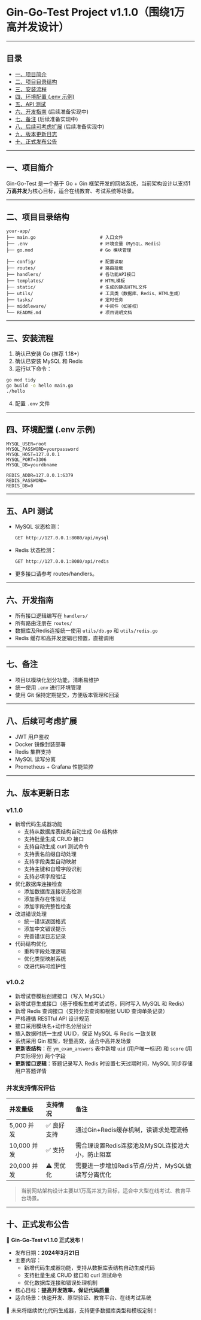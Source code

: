 # Gin-Go-Test Project v1.1.0（围绕1万高并发设计）

---

## 目录
- [一、项目简介](#一项目简介)
- [二、项目目录结构](#二项目目录结构)
- [三、安装流程](#三安装流程)
- [四、环境配置 (.env 示例)](#四环境配置-env-示例)
- [五、API 测试](#五api-测试)
- [六、开发指南](#六开发指南) (后续准备实现中)
- [七、备注](#七备注) (后续准备实现中)
- [八、后续可考虑扩展](#八后续可考虑扩展) (后续准备实现中)
- [九、版本更新日志](#九版本更新日志)
- [十、正式发布公告](#十正式发布公告)

---

## 一、项目简介

Gin-Go-Test 是一个基于 Go + Gin 框架开发的网站系统，当前架构设计以支持**1万高并发**为核心目标，适合在线教育、考试系统等场景。

---

## 二、项目目录结构

```plaintext
your-app/
├── main.go                        # 入口文件
├── .env                           # 环境变量（MySQL、Redis）
├── go.mod                         # Go 模块管理

├── config/                        # 配置读取
├── routes/                        # 路由挂载
├── handlers/                      # 各功能API接口
├── templates/                     # HTML模板
├── static/                        # 生成的静态HTML文件
├── utils/                         # 工具类（数据库、Redis、HTML生成）
├── tasks/                         # 定时任务
├── middleware/                    # 中间件（如鉴权）
└── README.md                      # 项目说明文档
```

---

## 三、安装流程

1. 确认已安装 Go (推荐 1.18+)
2. 确认已安装 MySQL 和 Redis
3. 运行以下命令：

```bash
go mod tidy
go build -o hello main.go
./hello
```

4. 配置 `.env` 文件

---

## 四、环境配置 (.env 示例)

```env
MYSQL_USER=root
MYSQL_PASSWORD=yourpassword
MYSQL_HOST=127.0.0.1
MYSQL_PORT=3306
MYSQL_DB=yourdbname

REDIS_ADDR=127.0.0.1:6379
REDIS_PASSWORD=
REDIS_DB=0
```

---

## 五、API 测试

- MySQL 状态检测：
  ```bash
  GET http://127.0.0.1:8080/api/mysql
  ```

- Redis 状态检测：
  ```bash
  GET http://127.0.0.1:8080/api/redis
  ```

- 更多接口请参考 routes/handlers。

---

## 六、开发指南

- 所有接口逻辑编写在 `handlers/`
- 所有路由注册在 `routes/`
- 数据库及Redis连接统一使用 `utils/db.go` 和 `utils/redis.go`
- Redis 缓存和高并发逻辑已预置，直接调用

---

## 七、备注

- 项目以模块化划分功能，清晰易维护
- 统一使用 `.env` 进行环境管理
- 使用 Git 保持定期提交，方便版本管理和回滚

---

## 八、后续可考虑扩展

- JWT 用户鉴权
- Docker 镜像封装部署
- Redis 集群支持
- MySQL 读写分离
- Prometheus + Grafana 性能监控

---

## 九、版本更新日志

### v1.1.0

- 新增代码生成器功能
  - 支持从数据库表结构自动生成 Go 结构体
  - 支持批量生成 CRUD 接口
  - 支持自动生成 curl 测试命令
  - 支持表名前缀自动处理
  - 支持字段类型自动映射
  - 支持主键和自增字段识别
  - 支持必填字段验证
- 优化数据库连接检查
  - 添加数据库连接状态检测
  - 添加表存在性验证
  - 添加字段完整性检查
- 改进错误处理
  - 统一错误返回格式
  - 添加中文错误提示
  - 完善错误日志记录
- 代码结构优化
  - 重构字段处理逻辑
  - 优化类型映射系统
  - 改进代码可维护性

### v1.0.2

- 新增试卷模板创建接口（写入 MySQL）
- 新增试卷生成接口（基于模板生成考试试卷，同时写入 MySQL 和 Redis）
- 新增 Redis 查询接口（支持分页查询和根据 UUID 查询单条记录）
- 严格遵循 RESTful API 设计规范
- 接口采用模块名+动作名分层设计
- 插入数据时统一生成 UUID，保证 MySQL 与 Redis 一致关联
- 系统采用 Gin 框架，轻量高效，适合中高并发场景
- **更新表结构**：在 `ym_exam_answers` 表中新增 `uid` (用户唯一标识) 和 `score` (用户实际得分) 两个字段
- **更新接口逻辑**：答题记录写入 Redis 时设置七天过期时间，MySQL 同步存储用户答题详情

### 并发支持情况评估

| 并发量级       | 支持情况 | 备注                                           |
|:---------------|:---------|:-----------------------------------------------|
| 5,000 并发     | ✅ 良好支持 | 通过Gin+Redis缓存机制，读请求处理流畅              |
| 10,000 并发    | ✅ 支持   | 需合理设置Redis连接池及MySQL连接池大小，防止阻塞    |
| 20,000 并发    | ⚠️ 需优化 | 需要进一步增加Redis节点/分片，MySQL做读写分离优化  |

> 当前网站架构设计主要以1万高并发为目标，适合中大型在线考试、教育平台场景。

---

## 十、正式发布公告

🎉 **Gin-Go-Test v1.1.0 正式发布！**

- 发布日期：**2024年3月21日**
- 主要内容：
  - 新增代码生成器功能，支持从数据库表结构自动生成代码
  - 支持批量生成 CRUD 接口和 curl 测试命令
  - 优化数据库连接和错误处理机制
- 核心目标：**提高开发效率，保证代码质量**
- 适合场景：快速开发、原型验证、教育平台、在线考试系统

🔔 未来将继续优化代码生成器，支持更多数据库类型和模板定制！
